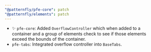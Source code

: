 ```yaml
---
"@patternfly/pfe-core": patch
"@patternfly/elements": patch
---
```


- ✨ `pfe-core`: Added `OverflowController` which when added to a container and a group of elements check to see if those elements exceed the bounds of the container. 
- `pfe-tabs`: Integrated overflow controller into `BaseTabs`.
